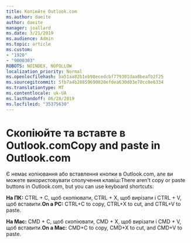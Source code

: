 ```yaml
---
title: Копіюйте Outlook.com
ms.author: daeite
author: daeite
manager: joallard
ms.date: 3/21/2019
ms.audience: Admin
ms.topic: article
ms.custom:
- "1920"
- "9000303"
ROBOTS: NOINDEX, NOFOLLOW
localization_priority: Normal
ms.openlocfilehash: ba51aa82b1eb98ecedcbf779301daa8beafb2f25
ms.sourcegitcommit: 5fb7a4b28859690020efdea630d03e70cc0e6334
ms.translationtype: MT
ms.contentlocale: uk-UA
ms.lasthandoff: 06/28/2019
ms.locfileid: "35375630"
---
```

# <a name="copy-and-paste-in-outlookcom"></a><span data-ttu-id="66a5d-102">Скопіюйте та вставте в Outlook.com</span><span class="sxs-lookup"><span data-stu-id="66a5d-102">Copy and paste in Outlook.com</span></span>

<span data-ttu-id="66a5d-103">Є немає копіювання або вставлення кнопки в Outlook.com, але ви можете використовувати сполучення клавіш:</span><span class="sxs-lookup"><span data-stu-id="66a5d-103">There aren't copy or paste buttons in Outlook.com, but you can use keyboard shortcuts:</span></span>

<span data-ttu-id="66a5d-104">**На ПК:** CTRL + C, щоб скопіювати, CTRL + X, щоб вирізати і CTRL + V, щоб вставити.</span><span class="sxs-lookup"><span data-stu-id="66a5d-104">**On a PC:** CTRL+C to copy, CTRL+X to cut, and CTRL+V to paste.</span></span>

<span data-ttu-id="66a5d-105">**На Mac:** CMD + C, щоб скопіювати, CMD + X, щоб вирізати і CMD + V, щоб вставити.</span><span class="sxs-lookup"><span data-stu-id="66a5d-105">**On a Mac:** CMD+C to copy, CMD+X to cut, and CMD+V to paste.</span></span>